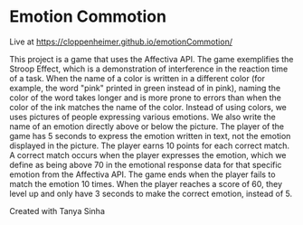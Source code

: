 # Emotion Commotion

Live at https://cloppenheimer.github.io/emotionCommotion/

This project is a game that uses the Affectiva API. The game exemplifies the Stroop Effect,
which is a demonstration of interference in the reaction time of a task. When the name of
a color is written in  a different color (for example, the word "pink" printed in
green instead of in pink), naming the color of the word takes longer and is more 
prone to errors than when the color of the ink matches the name of the color. Instead of
using colors, we uses pictures of people expressing various emotions. We also 
write the name of an emotion directly above or below the picture. The player of the 
game has 5 seconds to express the emotion written in text, not the emotion displayed 
in the picture. The player earns 10 points for each correct match. A correct match occurs 
when the player expresses the emotion, which we define as being above 70 in the emotional
response data for that specific emotion from the Affectiva API. The game ends when the 
player fails to match the emotion 10 times. When the player reaches a score of 60, they
level up and only have 3 seconds to make the correct emotion, instead of 5. 

Created with Tanya Sinha
